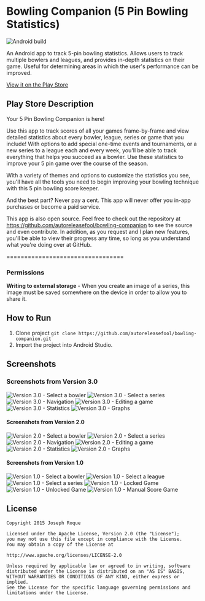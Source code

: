# Bowling Companion (5 Pin Bowling Statistics)

![Android build](https://github.com/autoreleasefool/bowling-companion/workflows/Android%20build/badge.svg)

An Android app to track 5-pin bowling statistics. Allows users to track multiple bowlers and leagues, and provides in-depth statistics on their game. Useful for determining areas in which the user's performance can be improved.

[View it on the Play Store](https://play.google.com/store/apps/details?id=ca.josephroque.bowlingcompanion)

## Play Store Description

Your 5 Pin Bowling Companion is here!

Use this app to track scores of all your games frame-by-frame and view detailed statistics about every bowler, league, series or game that you include! With options to add special one-time events and tournaments, or a new series to a league each and every week, you'll be able to track everything that helps you succeed as a bowler. Use these statistics to improve your 5 pin game over the course of the season.

With a variety of themes and options to customize the statistics you see, you'll have all the tools you need to begin improving your bowling technique with this 5 pin bowling score keeper.

And the best part? Never pay a cent. This app will never offer you in-app purchases or become a paid service.

This app is also open source. Feel free to check out the repository at https://github.com/autoreleasefool/bowling-companion to see the source and even contribute. In addition, as you request and I plan new features, you'll be able to view their progress any time, so long as you understand what you're doing over at GitHub.

=================================

### Permissions

**Writing to external storage** - When you create an image of a series, this image must be saved somewhere on the device in order to allow you to share it.

## How to Run

1. Clone project `git clone https://github.com/autoreleasefool/bowling-companion.git`
2. Import the project into Android Studio.

## Screenshots

### Screenshots from Version 3.0

![Version 3.0 - Select a bowler](/screenshots/v3.0_bowlers.png)
![Version 3.0 - Select a series](/screenshots/v3.0_series.png)
![Version 3.0 - Navigation](/screenshots/v3.0_nav.png)
![Version 3.0 - Editing a game](/screenshots/v3.0_editing.png)
![Version 3.0 - Statistics](/screenshots/v3.0_statistics.png)
![Version 3.0 - Graphs](/screenshots/v3.0_graphs.png)

#### Screenshots from Version 2.0

![Version 2.0 - Select a bowler](/screenshots/v2.0_bowlers.png)
![Version 2.0 - Select a series](/screenshots/v2.0_series.png)
![Version 2.0 - Navigation](/screenshots/v2.0_nav.png)
![Version 2.0 - Editing a game](/screenshots/v2.0_editingpart.png)
![Version 2.0 - Statistics](/screenshots/v2.0_stats.png)
![Version 2.0 - Graphs](/screenshots/v2.0_statsgraph.png)

#### Screenshots from Version 1.0

![Version 1.0 - Select a bowler](/screenshots/v1.0_bowlers.png)
![Version 1.0 - Select a league](/screenshots/v1.0_leagues.png)
![Version 1.0 - Select a series](/screenshots/v1.0_series.png)
![Version 1.0 - Locked Game](/screenshots/v1.0_editingfin.png)
![Version 1.0 - Unlocked Game](/screenshots/v1.0_editingpart.png)
![Version 1.0 - Manual Score Game](/screenshots/v1.0_manual.png)

## License

```
Copyright 2015 Joseph Roque

Licensed under the Apache License, Version 2.0 (the "License");
you may not use this file except in compliance with the License.
You may obtain a copy of the License at

http://www.apache.org/licenses/LICENSE-2.0

Unless required by applicable law or agreed to in writing, software
distributed under the License is distributed on an "AS IS" BASIS,
WITHOUT WARRANTIES OR CONDITIONS OF ANY KIND, either express or implied.
See the License for the specific language governing permissions and
limitations under the License.
```
